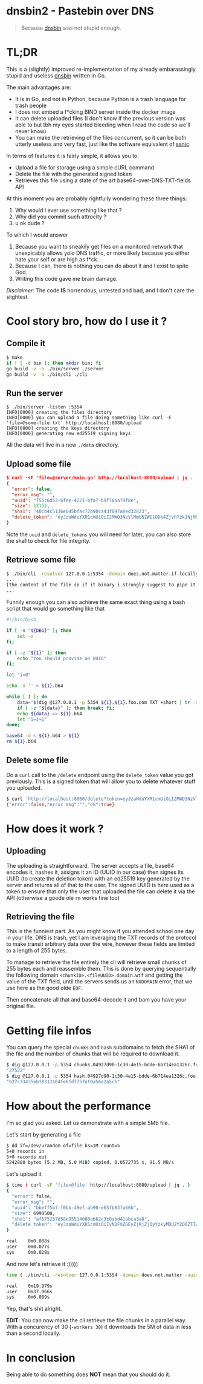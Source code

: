 # dnsbin2 - Pastebin over DNS
> Because [dnsbin](https://github.com/thomas-maurice/dnsbin) was not stupid enough.

# TL;DR
This is a (slightly) improved re-implementation of my already embarassingly stupid and useless [dnsbin](https://github.com/thomas-maurice/dnsbin) written in Go.

The main advantages are:
* It is in Go, and not in Python, because Python is a trash language for trash people
* I does not embed a f*cking BIND server inside the docker image
* It can delete uploaded files (I don't know if the previous version was able to but tbh my eyes started bleeding when I read the code so we'll never know)
* You can make the retrieving of the files concurrent, so it can be both utterly useless and very fast, just like the software equivalent of [sanic](https://knowyourmeme.com/memes/sanic-hegehog)

In terms of features it is fairly simple, it allows you to:
* Upload a file for storage using a simple cURL command
* Delete the file with the generated signed token
* Retrieves this file using a state of the art base64-over-DNS-TXT-fields API

At this moment you are probably rightfully wondering these three things:
1. Why would I ever use something like that ?
2. Why did you commit such attrocity ?
3. u ok dude ?

To which I would answer
1. Because you want to sneakily get files on a monitored network that unexpicably allows yolo DNS traffic, or more likely because you either hate your self or are high as f*ck.
2. Because I can, there is nothing you can do about it and I exist to spite God.
3. Writing this code gave me brain damage.

*Disclaimer*: The code **IS** horrendous, untested and bad, and I don't care the slightest.

# Cool story bro, how do I use it ?
## Compile it
```bash
$ make
if ! [ -d bin ]; then mkdir bin; fi
go build -v -o ./bin/server ./server
go build -v -o ./bin/cli ./cli

```
## Run the server
```
$ ./bin/server -listen :5354
INFO[0000] creating the files directory                 
INFO[0000] you can upload a file doing something like curl -F 'file=@some-file.txt' http://localhost:8080/upload 
INFO[0000] creating the keys directory                  
INFO[0000] generating new ed25519 signing keys 
```

All the data will live in a new `./data` directory.

## Upload some file
```json
$ curl -sF 'file=@server/main.go' http://localhost:8080/upload | jq .
{
  "error": false,
  "error_msg": "",
  "uuid": "755c6d53-6fee-4221-bfa7-b9f76aa79f8e",
  "size": 12152,
  "sha1": "40cb4c5136e045bfac72b90ca43f097a8ed32823",
  "delete_token": "eyJzaWduYXR1cmUiOiI2MWQ3NzVlMmU5ZWE1ODk4ZjVhYzk1NjM5MGU2MWU0NWNmN2ViODYyOWJhNjdmZDE1MTZiYTcxMjQ3YmExMDE5YTMyMTA0MjI5YzlhMGFiNDJmZDdhYjU2MGY0NjU3OGEzMGM2MWRlNzFkYmM4MTM2MDRhN2Q0MzAzYWQyZmUwYyIsImZpbGVfaWQiOiI3NTVjNmQ1My02ZmVlLTQyMjEtYmZhNy1iOWY3NmFhNzlmOGUifQ=="
}
```
Note the `uuid` and `delete_tokens` you will need for later, you can also store the sha1 to check for file integrity.

## Retrieve some file
```bash
$ ./bin/cli -resolver 127.0.0.1:5354 -domain does.not.matter.if.locally -uuid 755c6d53-6fee-4221-bfa7-b9f76aa79f8e
...
[the content of the file so if it binary i strongly suggest to pipe it somewhere otherwise it will fuck up your terminal]
...
```

Funnily enough you can also achieve the same exact thing using a bash script that would go something like that
```bash
#!/bin/bash

if [ -n "${DBG}" ]; then
    set -x
fi;

if [ -z "${1}" ]; then
    echo "You should provide an UUID"
fi;

let "i=0"

echo -n '' > ${1}.b64

while [ 1 ]; do
    data="$(dig @127.0.0.1 -p 5354 ${i}.${1}.foo.com TXT +short | tr -d \")"
    if [ -z "${data}" ]; then break; fi;
    echo ${data} >> ${1}.b64
    let "i=i+1"
done;

base64 -d < ${1}.b64 > ${1}
rm ${1}.b64

```

## Delete some file
Do a `curl` call to the `/delete` endpoint using the `delete_token` value you got previously. This is a signed token that will allow you to delete whatever stuff you uploaded.

```bash
$ curl 'http://localhost:8080/delete?token=eyJzaWduYXR1cmUiOiI2MWQ3NzVlMmU5ZWE1ODk4ZjVhYzk1NjM5MGU2MWU0NWNmN2ViODYyOWJhNjdmZDE1MTZiYTcxMjQ3YmExMDE5YTMyMTA0MjI5YzlhMGFiNDJmZDdhYjU2MGY0NjU3OGEzMGM2MWRlNzFkYmM4MTM2MDRhN2Q0MzAzYWQyZmUwYyIsImZpbGVfaWQiOiI3NTVjNmQ1My02ZmVlLTQyMjEtYmZhNy1iOWY3NmFhNzlmOGUifQ=='
{"error":false,"error_msg":"","ok":true}
```

# How does it work ?
## Uploading
The uploading is straightforward. The server accepts a file, base64 encodes it, hashes it, assigns it an ID (UUID in our case) then signes its UUID (to create the deletion token) with an ed25519 key generated by the server and returns all of that to the user. The signed UUID is here used as a token to ensure that only the user that uploaded the file can delete it via the API (otherwise a goode ole `rm` works fine too)

## Retrieving the file
This is the funniest part. As you might know if you attended school one day in your life, DNS is trash, yet I am leveraging the TXT records of the protocol to make transit arbitrary data over the wire, however these fields are limited to a length of 255 bytes.

To manage to retrieve the file entirely the cli will retrieve small chunks of 255 bytes each and reassemble them. This is done by querying sequentially the following domain `<chunkID>.<fileUUID>.domain.wtf` and getting the value of the TXT field, until the servers sends us an `NXDOMAIN` error, that we use here as the good olde `EOF`.

Then concatenate all that and base64-decode it and bam you have your original file.

# Getting file infos
You can query the special `chunks` and `hash` subdomains to fetch the SHA1 of the file and the number of chunks that will be required to download it.
```bash
$ dig @127.0.0.1 -p 5354 chunks.04927d90-1c30-4e15-bdde-6b714ea1326c.foo.com. TXT +short
"27522"
$ dig @127.0.0.1 -p 5354 hash.04927d90-1c30-4e15-bdde-6b714ea1326c.foo.com. TXT +short
"b27c33435ebf8313104fe6fdf757ef0a56a2a5c5"
```

# How about the performance
I'm so glad you asked. Let us demonstrate with a simple 5Mb file.

Let's start by generating a file
```bash
$ dd if=/dev/urandom of=file bs=1M count=5
5+0 records in
5+0 records out
5242880 bytes (5.2 MB, 5.0 MiB) copied, 0.0572735 s, 91.5 MB/s
```

Let's upload it
```bash
$ time ( curl -sF 'file=@file' http://localhost:8080/upload | jq . )
{
  "error": false,
  "error_msg": "",
  "uuid": "bbeff5b7-f0bb-49ef-ab90-e65fb83fa66b",
  "size": 6990508,
  "sha1": "af575237058e95514080a662c3c0abd41abca3a8",
  "delete_token": "eyJzaWduYXR1cmUiOiIyN2FmZGEyZjRjZjQyYzkyMDU2Y2Q0ZTIwYzU2N2Q4NzFkMTlhNGVhNmRlYjc1YzQ0ZTk0ODg1ZDcwZmJiNmYwNTU0NmUyODkxNWU5MWM1OWFhZWJiYTFmNWExYzZiZDdiZWRkNjdmZmE4M2NmYTMyYzIxNzMzYWQ5YTdlZTIwMCIsImZpbGVfaWQiOiJiYmVmZjViNy1mMGJiLTQ5ZWYtYWI5MC1lNjVmYjgzZmE2NmIifQ=="
}

real    0m0.088s
user    0m0.077s
sys     0m0.029s
```

And now let's retrieve it :)))))
```bash
time ( ./bin/cli -resolver 127.0.0.1:5354 -domain does.not.matter -uuid bbeff5b7-f0bb-49ef-ab90-e65fb83fa66b > /dev/null )

real    0m19.979s
user    0m37.066s
sys     0m6.089s
```

Yep, that's shit alright.

**EDIT**: You can now make the cli retrieve the file chunks in a parallel way. With a concurency of 30 (`-workers 30`) it downloads
the 5M of data in less than a second locally.

# In conclusion
Being able to do something does **NOT** mean that you should do it.
